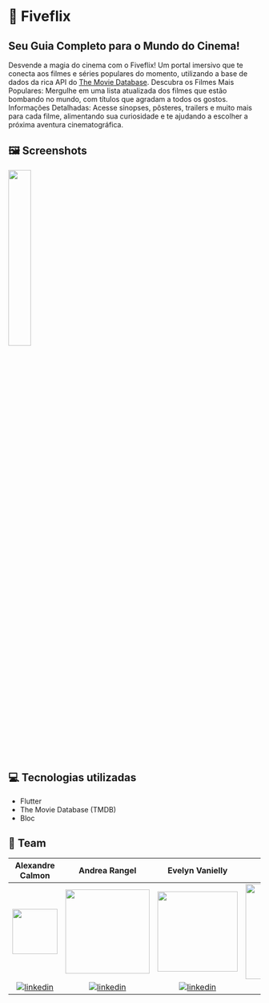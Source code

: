 # 🎥 Fiveflix 
## Seu Guia Completo para o Mundo do Cinema!

Desvende a magia do cinema com o Fiveflix! Um portal imersivo que te conecta aos filmes e séries populares do momento, utilizando a base de dados da rica API do [The Movie Database](https://www.themoviedb.org/documentation/api?language=pt-BR). Descubra os Filmes Mais Populares: Mergulhe em uma lista atualizada dos filmes que estão bombando no mundo, com títulos que agradam a todos os gostos. Informações Detalhadas: Acesse sinopses, pôsteres, trailers e muito mais para cada filme, alimentando sua curiosidade e te ajudando a escolher a próxima aventura cinematográfica.


## 🖼️ Screenshots 
<p>
<img src="https://github.com/jusylopes/flutter-fiveflix/assets/95923104/74909b75-7dd7-4841-87a4-76b40a140ab5" width="30%">
</p>


## 💻 Tecnologias utilizadas

* Flutter
* The Movie Database (TMDB)
* Bloc


## 🚀 Team 

| Alexandre Calmon | Andrea Rangel  | Evelyn Vanielly  | Jusy Lopes  | Lucas Noc | Núbia Barcellar | Petronio Oliveira  | Vinicius Souza  | Willian Seidel  |
|  :---:  |  :---:  |  :---:  |  :---:  |  :---:  |  :---:  |  :---:  |  :---:  |  :---:  |
| <a href="https://github.com/AlexandreCalmonJr"><img src="https://github.com/jusylopes/koru-mobile-projeto-3/assets/95923104/8aa12637-291d-4575-8a5d-86806c76db4b" width="90"></a> | <a href="https://github.com/devdados"><img src="https://github.com/jusylopes/koru-mobile-projeto-3/assets/95923104/1292bc4f-797a-4588-a662-3d064bcd578d" width="168"></a> | <a href="https://github.com/evelyn-vanielly"><img src="https://github.com/jusylopes/koru-mobile-projeto-3/assets/95923104/cf2205be-4d25-43a9-a377-fd4c1ede35e3" width="160"></a> | <a href="https://github.com/jusylopes"><img  src="https://github.com/jusylopes/koru-mobile-projeto-3/assets/95923104/41a212b6-0a6e-4ec8-8a0f-c10a8e3fe1f7" width="190"></a> | <a href="https://github.com/Lucasnoc"><img src="https://github.com/jusylopes/koru-mobile-projeto-3/assets/95923104/c249b0d2-335d-4e71-949a-9e16c6e4557d" width="165"></a> | <a href="https://github.com/nubiabarcellar"><img src="https://github.com/jusylopes/koru-mobile-projeto-3/assets/95923104/8318a7e6-7945-4b9d-a649-1291eae2eb19" width="120"></a> | <a href="https://github.com/petronio50"><img src="https://github.com/jusylopes/koru-mobile-projeto-3/assets/95923104/50706fcb-e00d-4f71-85dc-385469b12430" width="130"></a> | <a href="https://github.com/viniciusjsouza"><img  src="https://github.com/jusylopes/koru-mobile-projeto-3/assets/95923104/9a3df185-84e3-4454-929f-b370f01c6451" width="145"></a> | <a href="https://github.com/WillianSeidel"><img  src="https://github.com/jusylopes/koru-mobile-projeto-3/assets/95923104/ff2a6e69-f6ea-4587-9bf2-5e271fc75491" width="146"></a> 
| <a href="https://www.linkedin.com/in/alexandre-calmon-54ab7016a/" > <img align="center" src="https://img.shields.io/badge/-alexC-05122A?style=flat&logo=linkedin" alt="linkedin"/> | <a href="https://www.linkedin.com/in/andr%C3%A9a-rangel-011826245/" > <img align="center" src="https://img.shields.io/badge/-andreaR-05122A?style=flat&logo=linkedin" alt="linkedin"/>  | <a href="https://www.linkedin.com/in/evelyn-vanielly/" > <img align="center" src="https://img.shields.io/badge/-evellyn-05122A?style=flat&logo=linkedin" alt="linkedin"/>  | <a href="https://www.linkedin.com/in/jusy-lopes/" > <img align="center" src="https://img.shields.io/badge/-jusyLopes-05122A?style=flat&logo=linkedin" alt="linkedin"/>  | <a href="https://www.linkedin.com/in/nocfidback/" > <img align="center" src="https://img.shields.io/badge/-lucasN-05122A?style=flat&logo=linkedin" alt="linkedin"/> | <a href="https://www.linkedin.com/in/nubiaB/" > <img align="center" src="https://img.shields.io/badge/-nubiaB-05122A?style=flat&logo=linkedin" alt="linkedin"/> | <a href="https://www.linkedin.com/in/petrônio-oliveira-11899995/" > <img align="center" src="https://img.shields.io/badge/-petronio-05122A?style=flat&logo=linkedin" alt="linkedin"/>  | <a href="https://www.linkedin.com/in/vinicius-de-jesus-souza-ba7a144a/" > <img align="center" src="https://img.shields.io/badge/-vinivius-05122A?style=flat&logo=linkedin" alt="linkedin"/>  | <a href="https://www.linkedin.com/in/willianrobertoseidel/" > <img align="center" src="https://img.shields.io/badge/-willianS-05122A?style=flat&logo=linkedin" alt="linkedin"/>  |





